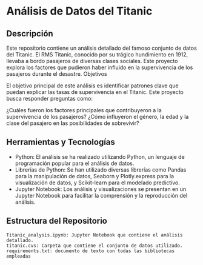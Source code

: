 # Análisis de Datos del Titanic
## Descripción

Este repositorio contiene un análisis detallado del famoso conjunto de datos del Titanic. El RMS Titanic, conocido por su trágico hundimiento en 1912, llevaba a bordo pasajeros de diversas clases sociales. Este proyecto explora los factores que pudieron haber influido en la supervivencia de los pasajeros durante el desastre.
Objetivos

El objetivo principal de este análisis es identificar patrones clave que puedan explicar las tasas de supervivencia en el Titanic. Este proyecto busca responder preguntas como:

¿Cuáles fueron los factores principales que contribuyeron a la supervivencia de los pasajeros?
¿Cómo influyeron el género, la edad y la clase del pasajero en las posibilidades de sobrevivir?

## Herramientas y Tecnologías
- Python: El análisis se ha realizado utilizando Python, un lenguaje de programación popular para el análisis de datos.
- Librerías de Python: Se han utilizado diversas librerías como Pandas para la manipulación de datos, Seaborn y Plotly.express para la visualización de datos, y Scikit-learn para el modelado predictivo.
- Jupyter Notebook: Los análisis y visualizaciones se presentan en un Jupyter Notebook para facilitar la comprensión y la reproducción del análisis.

## Estructura del Repositorio

    Titanic_analysis.ipynb: Jupyter Notebook que contiene el análisis detallado.
    titanic.cvs: Carpeta que contiene el conjunto de datos utilizado.
    requirements.txt: documento de texto con todas las bibliotecas empleadas

